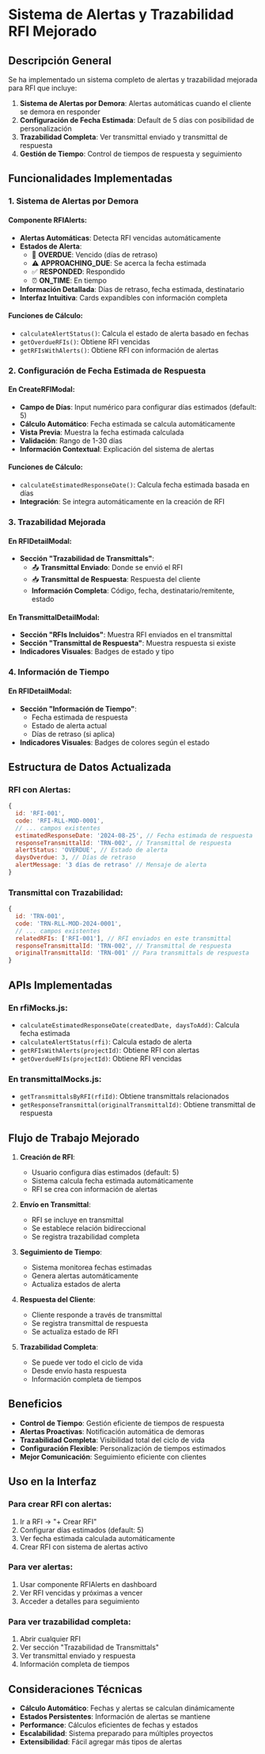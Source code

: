 # Sistema de Alertas y Trazabilidad RFI Mejorado

## Descripción General

Se ha implementado un sistema completo de alertas y trazabilidad mejorada para RFI que incluye:

1. **Sistema de Alertas por Demora**: Alertas automáticas cuando el cliente se demora en responder
2. **Configuración de Fecha Estimada**: Default de 5 días con posibilidad de personalización
3. **Trazabilidad Completa**: Ver transmittal enviado y transmittal de respuesta
4. **Gestión de Tiempo**: Control de tiempos de respuesta y seguimiento

## Funcionalidades Implementadas

### 1. Sistema de Alertas por Demora

#### Componente RFIAlerts:
- **Alertas Automáticas**: Detecta RFI vencidas automáticamente
- **Estados de Alerta**: 
  - 🚨 **OVERDUE**: Vencido (días de retraso)
  - ⚠️ **APPROACHING_DUE**: Se acerca la fecha estimada
  - ✅ **RESPONDED**: Respondido
  - ⏰ **ON_TIME**: En tiempo
- **Información Detallada**: Días de retraso, fecha estimada, destinatario
- **Interfaz Intuitiva**: Cards expandibles con información completa

#### Funciones de Cálculo:
- `calculateAlertStatus()`: Calcula el estado de alerta basado en fechas
- `getOverdueRFIs()`: Obtiene RFI vencidas
- `getRFIsWithAlerts()`: Obtiene RFI con información de alertas

### 2. Configuración de Fecha Estimada de Respuesta

#### En CreateRFIModal:
- **Campo de Días**: Input numérico para configurar días estimados (default: 5)
- **Cálculo Automático**: Fecha estimada se calcula automáticamente
- **Vista Previa**: Muestra la fecha estimada calculada
- **Validación**: Rango de 1-30 días
- **Información Contextual**: Explicación del sistema de alertas

#### Funciones de Cálculo:
- `calculateEstimatedResponseDate()`: Calcula fecha estimada basada en días
- **Integración**: Se integra automáticamente en la creación de RFI

### 3. Trazabilidad Mejorada

#### En RFIDetailModal:
- **Sección "Trazabilidad de Transmittals"**:
  - 📤 **Transmittal Enviado**: Donde se envió el RFI
  - 📥 **Transmittal de Respuesta**: Respuesta del cliente
  - **Información Completa**: Código, fecha, destinatario/remitente, estado

#### En TransmittalDetailModal:
- **Sección "RFIs Incluidos"**: Muestra RFI enviados en el transmittal
- **Sección "Transmittal de Respuesta"**: Muestra respuesta si existe
- **Indicadores Visuales**: Badges de estado y tipo

### 4. Información de Tiempo

#### En RFIDetailModal:
- **Sección "Información de Tiempo"**:
  - Fecha estimada de respuesta
  - Estado de alerta actual
  - Días de retraso (si aplica)
- **Indicadores Visuales**: Badges de colores según el estado

## Estructura de Datos Actualizada

### RFI con Alertas:
```javascript
{
  id: 'RFI-001',
  code: 'RFI-RLL-MOD-0001',
  // ... campos existentes
  estimatedResponseDate: '2024-08-25', // Fecha estimada de respuesta
  responseTransmittalId: 'TRN-002', // Transmittal de respuesta
  alertStatus: 'OVERDUE', // Estado de alerta
  daysOverdue: 3, // Días de retraso
  alertMessage: '3 días de retraso' // Mensaje de alerta
}
```

### Transmittal con Trazabilidad:
```javascript
{
  id: 'TRN-001',
  code: 'TRN-RLL-MOD-2024-0001',
  // ... campos existentes
  relatedRFIs: ['RFI-001'], // RFI enviados en este transmittal
  responseTransmittalId: 'TRN-002', // Transmittal de respuesta
  originalTransmittalId: 'TRN-001' // Para transmittals de respuesta
}
```

## APIs Implementadas

### En rfiMocks.js:
- `calculateEstimatedResponseDate(createdDate, daysToAdd)`: Calcula fecha estimada
- `calculateAlertStatus(rfi)`: Calcula estado de alerta
- `getRFIsWithAlerts(projectId)`: Obtiene RFI con alertas
- `getOverdueRFIs(projectId)`: Obtiene RFI vencidas

### En transmittalMocks.js:
- `getTransmittalsByRFI(rfiId)`: Obtiene transmittals relacionados
- `getResponseTransmittal(originalTransmittalId)`: Obtiene transmittal de respuesta

## Flujo de Trabajo Mejorado

1. **Creación de RFI**:
   - Usuario configura días estimados (default: 5)
   - Sistema calcula fecha estimada automáticamente
   - RFI se crea con información de alertas

2. **Envío en Transmittal**:
   - RFI se incluye en transmittal
   - Se establece relación bidireccional
   - Se registra trazabilidad completa

3. **Seguimiento de Tiempo**:
   - Sistema monitorea fechas estimadas
   - Genera alertas automáticamente
   - Actualiza estados de alerta

4. **Respuesta del Cliente**:
   - Cliente responde a través de transmittal
   - Se registra transmittal de respuesta
   - Se actualiza estado de RFI

5. **Trazabilidad Completa**:
   - Se puede ver todo el ciclo de vida
   - Desde envío hasta respuesta
   - Información completa de tiempos

## Beneficios

- **Control de Tiempo**: Gestión eficiente de tiempos de respuesta
- **Alertas Proactivas**: Notificación automática de demoras
- **Trazabilidad Completa**: Visibilidad total del ciclo de vida
- **Configuración Flexible**: Personalización de tiempos estimados
- **Mejor Comunicación**: Seguimiento eficiente con clientes

## Uso en la Interfaz

### Para crear RFI con alertas:
1. Ir a RFI → "+ Crear RFI"
2. Configurar días estimados (default: 5)
3. Ver fecha estimada calculada automáticamente
4. Crear RFI con sistema de alertas activo

### Para ver alertas:
1. Usar componente RFIAlerts en dashboard
2. Ver RFI vencidas y próximas a vencer
3. Acceder a detalles para seguimiento

### Para ver trazabilidad completa:
1. Abrir cualquier RFI
2. Ver sección "Trazabilidad de Transmittals"
3. Ver transmittal enviado y respuesta
4. Información completa de tiempos

## Consideraciones Técnicas

- **Cálculo Automático**: Fechas y alertas se calculan dinámicamente
- **Estados Persistentes**: Información de alertas se mantiene
- **Performance**: Cálculos eficientes de fechas y estados
- **Escalabilidad**: Sistema preparado para múltiples proyectos
- **Extensibilidad**: Fácil agregar más tipos de alertas
